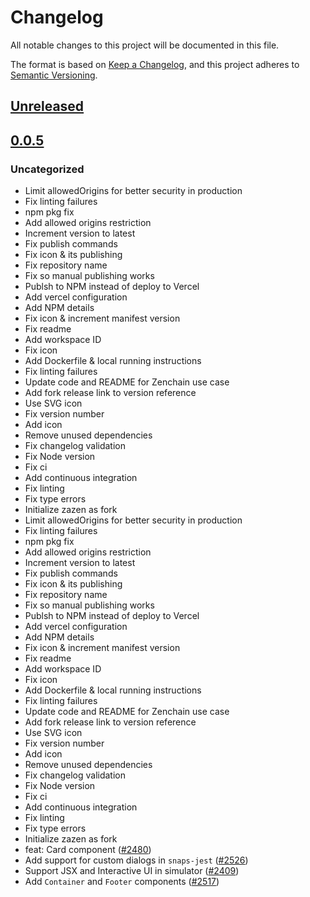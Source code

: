 # Changelog

All notable changes to this project will be documented in this file.

The format is based on [Keep a Changelog](https://keepachangelog.com/en/1.0.0/),
and this project adheres to [Semantic Versioning](https://semver.org/spec/v2.0.0.html).

## [Unreleased]

## [0.0.5]

### Uncategorized

- Limit allowedOrigins for better security in production
- Fix linting failures
- npm pkg fix
- Add allowed origins restriction
- Increment version to latest
- Fix publish commands
- Fix icon & its publishing
- Fix repository name
- Fix so manual publishing works
- Publsh to NPM instead of deploy to Vercel
- Add vercel configuration
- Add NPM details
- Fix icon & increment manifest version
- Fix readme
- Add workspace ID
- Fix icon
- Add Dockerfile & local running instructions
- Fix linting failures
- Update code and README for Zenchain use case
- Add fork release link to version reference
- Use SVG icon
- Fix version number
- Add icon
- Remove unused dependencies
- Fix changelog validation
- Fix Node version
- Fix ci
- Add continuous integration
- Fix linting
- Fix type errors
- Initialize zazen as fork
- Limit allowedOrigins for better security in production
- Fix linting failures
- npm pkg fix
- Add allowed origins restriction
- Increment version to latest
- Fix publish commands
- Fix icon & its publishing
- Fix repository name
- Fix so manual publishing works
- Publsh to NPM instead of deploy to Vercel
- Add vercel configuration
- Add NPM details
- Fix icon & increment manifest version
- Fix readme
- Add workspace ID
- Fix icon
- Add Dockerfile & local running instructions
- Fix linting failures
- Update code and README for Zenchain use case
- Add fork release link to version reference
- Use SVG icon
- Fix version number
- Add icon
- Remove unused dependencies
- Fix changelog validation
- Fix Node version
- Fix ci
- Add continuous integration
- Fix linting
- Fix type errors
- Initialize zazen as fork
- feat: Card component ([#2480](git+https://github.com/zenchain-protocol/zazen/pull/2480))
- Add support for custom dialogs in `snaps-jest` ([#2526](git+https://github.com/zenchain-protocol/zazen/pull/2526))
- Support JSX and Interactive UI in simulator ([#2409](git+https://github.com/zenchain-protocol/zazen/pull/2409))
- Add `Container` and `Footer` components ([#2517](git+https://github.com/zenchain-protocol/zazen/pull/2517))

[Unreleased]: git+https://github.com/zenchain-protocol/zazen/compare/v0.0.5...HEAD
[0.0.5]: git+https://github.com/zenchain-protocol/zazen/releases/tag/v0.0.5
